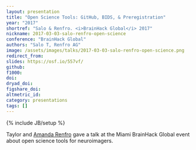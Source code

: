 ```yaml
---
layout: presentation
title: "Open Science Tools: GitHub, BIDS, & Preregistration"
year: "2017"
shortref: "Salo & Renfro. <i>BrainHack Global</i> 2017"
nickname: 2017-03-03-salo-renfro-open-science
conference: "BrainHack Global"
authors: "Salo T, Renfro AG"
image: /assets/images/talks/2017-03-03-salo-renfro-open-science.png
redirect_from:
slides: https://osf.io/557vf/
github:
f1000:
doi:
dryad_doi:
figshare_doi:
altmetric_id:
category: presentations
tags: []
---
```

{% include JB/setup %}

Taylor and [Amanda Renfro](https://github.com/neuroumbrage) gave a talk at the Miami BrainHack Global event about open science tools for neuroimagers.
